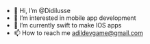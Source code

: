 - 👋 Hi, I’m @Didilusse
- 👀 I’m interested in mobile app development
- 🌱 I’m currently swift to make IOS apps
- 📫 How to reach me adildevgame@gmail.com

<!---
AdilDevStuff/AdilDevStuff is a ✨ special ✨ repository because its `README.md` (this file) appears on your GitHub profile.
You can click the Preview link to take a look at your changes.
--->
